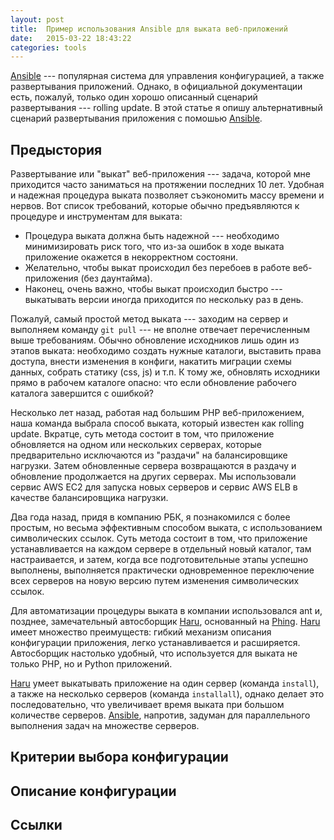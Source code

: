 ```yaml
---
layout: post
title:  Пример использования Ansible для выката веб-приложений
date:   2015-03-22 18:43:22
categories: tools
---
```


[Ansible] --- популярная система для управления конфигурацией, а также развертывания приложений. Однако, в 
официальной документации есть, пожалуй, только один хорошо описанный сценарий развертывания --- rolling update. 
В этой статье я опишу альтернативный сценарий развертывания приложения с помошью [Ansible].


Предыстория
-----------

Развертывание или "выкат" веб-приложения --- задача, которой мне приходится часто заниматься на протяжении
последних 10 лет. Удобная и надежная процедура выката позволяет съэкономить массу времени и нервов. Вот список требований, которые обычно предъявляются к процедуре и инструментам для выката:

* Процедура выката должна быть надежной --- необходимо минимизировать риск того, что из-за ошибок в ходе выката 
приложение окажется в некорректном состояни.
* Желательно, чтобы выкат происходил без перебоев в работе веб-приложения (без даунтайма).
* Наконец, очень важно, чтобы выкат происходил быстро --- выкатывать версии иногда приходится 
по нескольку раз в день.

Пожалуй, самый простой метод выката --- заходим на сервер и выполняем команду `git pull` --- не вполне отвечает
перечисленным выше требованиям. Обычно обновление исходников лишь один из этапов выката: необходимо создать 
нужные каталоги, выставить права доступа, внести изменения в конфиги, накатить миграции схемы данных, 
собрать статику (css, js) и т.п. К тому же, обновлять исходники прямо в рабочем каталоге опасно: 
что если обновление рабочего каталога завершится с ошибкой? 

Несколько лет назад, работая над большим PHP веб-приложением, наша команда выбрала способ выката, 
который известен как rolling update. Вкратце, суть метода состоит в том, что приложение обновляется 
на одном или нескольких серверах, которые предварительно исключаются из "раздачи" на балансировщике 
нагрузки. Затем обновленные сервера возвращаются в раздачу и обновление продолжается на других серверах. 
Мы использовали сервис AWS EC2 для запуска новых серверов и сервис AWS ELB в качестве балансировщика нагрузки.

Два года назад, придя в компанию РБК, я познакомился с более простым, но весьма эффективным способом выката, 
с использованием символических ссылок. Суть метода состоит в том, что приложение устанавливается на каждом
сервере в отдельный новый каталог, там настраивается, и затем, когда все подготовительные этапы успешно
выполнены, выполняется практически одновременное переключение всех серверов на новую версию путем 
изменения символических ссылок. 

Для автоматизации процедуры выката в компании использовался ant и, позднее, замечательный 
автосборщик [Haru], основанный на [Phing]. [Haru] имеет множество преимуществ: гибкий механизм
описания конфигурации приложения, легко устанавливается и расширяется. Автосборщик настолько удобный, что
используется для выката не только PHP, но и Python приложений. 

[Haru] умеет выкатывать приложение на один сервер (команда `install`), а также на несколько серверов 
(команда `installall`), однако делает это последовательно, что увеличивает время выката при большом
количестве серверов. [Ansible], напротив, задуман для параллельного выполнения задач на множестве серверов.


Критерии выбора конфигурации
----------------------------

Описание конфигурации
---------------------



Ссылки
------

[Ansible]:  https://www.ansible.com/
[Haru]:     http://theratg.github.io/haru/
[phing]:    http://www.phing.info/
